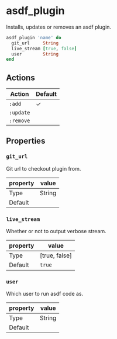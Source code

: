 # asdf_plugin

Installs, updates or removes an asdf plugin.

```ruby
asdf_plugin 'name' do
  git_url     String
  live_stream [true, false]
  user        String
end
```

## Actions

| Action    | Default  |
| --------- | -------- |
| `:add`    | &#x2713; |
| `:update` |          |
| `:remove` |          |

## Properties

### `git_url`

Git url to checkout plugin from.

| property | value  |
| -------- | ------ |
| Type     | String |
| Default  |        |

### `live_stream`

Whether or not to output verbose stream.

| property | value         |
| -------- | ------------- |
| Type     | [true, false] |
| Default  | `true`        |

### `user`

Which user to run asdf code as.

| property | value  |
| -------- | ------ |
| Type     | String |
| Default  |        |
